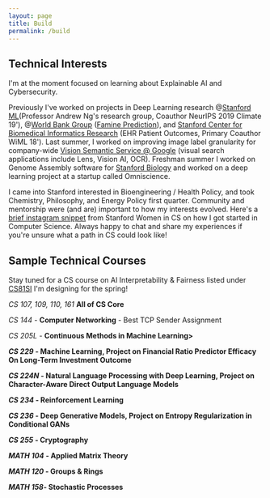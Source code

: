 ```yaml
---
layout: page
title: Build
permalink: /build
---
```


## Technical Interests 
I'm at the moment focused on learning about Explainable AI and Cybersecurity.

Previously I've worked on projects in Deep Learning research @[Stanford ML](https://stanfordmlgroup.github.io/)(Professor Andrew Ng's research group, Coauthor NeurIPS 2019 Climate 19'), @[World Bank Group](https://www.worldbank.org/) ([Famine Prediction](https://www.worldbank.org/en/programs/famine-early-action-mechanism)), and [Stanford Center for Biomedical Informatics Research](https://bmir.stanford.edu/) (EHR Patient Outcomes, Primary Coauthor WiML 18'). Last summer, I worked on improving image label granularity for company-wide [Vision Semantic Service @ Google](https://images.google.com/) (visual search applications include Lens, Vision AI, OCR). Freshman summer I worked on Genome Assembly software for [Stanford Biology](https://www.morrisonlabatstanford.org/) and worked on a deep learning project at a startup called Omniscience. 

I came into Stanford interested in Bioengineering / Health Policy, and took Chemistry, Philosophy, and Energy Policy first quarter. Community and mentorship were (and are) important to how my interests evolved. Here's a [brief instagram snippet](https://www.instagram.com/p/B7kewSMh4MH/) from Stanford Women in CS on how I got started in Computer Science. Always happy to chat and share my experiences if you're unsure what a path in CS could look like! 

## Sample Technical Courses 
Stay tuned for a CS course on AI Interpretability & Fairness listed under [CS81SI](https://cs81si.stanford.edu) I'm designing for the spring!

<i>CS 107, 109, 110, 161</i> <b> All of CS Core </b> 

<i>CS 144</i> - <b>Computer Networking</b> - Best TCP Sender Assignment

<i>CS 205L</i> - <b>Continuous Methods in Machine Learning> 

<i>CS 229</i> - <b>Machine Learning</b>, Project on Financial Ratio Predictor Efficacy On Long-Term Investment Outcome </i>

<i>CS 224N</i> - <b>Natural Language Processing with Deep Learning</b>, Project on Character-Aware Direct Output Language Models

<i>CS 234</i> - <b> Reinforcement Learning </b>

<i>CS 236</i> - <b>Deep Generative Models</b>, Project on Entropy Regularization in Conditional GANs 

<i>CS 255</i> - <b>Cryptography</b>

<i>MATH 104</i> - <b>Applied Matrix Theory</b> 

<i>MATH 120</i> - <b>Groups & Rings</b>

<i>MATH 158</i>- <b>Stochastic Processes</b> 